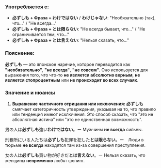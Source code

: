 ### Употребляется с:

- **必ずしも + Фраза + わけではない** / **わけじゃない**: "Необязательно (так), что..." / "Не всегда..."
- **必ずしも + Фраза + とは限らない**: "Не всегда бывает, что..." / "Не ограничивается тем, что..."
- **必ずしも + Фраза + とは言えない**: "Нельзя сказать, что..."


### Пояснение:
**必ずしも** — это японское наречие, которое переводится как **"необязательно"**, **"не всегда"**, **"не совсем"**. Оно используется для выражения того, что что-то **не является абсолютно верным**, **не является стопроцентным** или **не происходит во всех случаях**.


### Значение и нюансы

1. **Выражение частичного отрицания или исключения:** **必ずしも** смягчает категоричность утверждения, указывая на то, что правило или тенденция имеют исключения. Это способ сказать, что "это не абсолютная истина" или "это не единственная возможность".

男の人は**必ずしも**強い**わけではない**。ー Мужчины **не всегда** сильны.

刑務所にいる人たちは**必ずしも**犯罪を犯した**とは限らない**。ー　Люди в тюрьме **не всегда** находятся там из-за совершения преступления.

女の人は**必ずしも**買い物が好きだ**とは言えない**。ー  Нельзя сказать, что женщины **непременно** любят шопинг.

